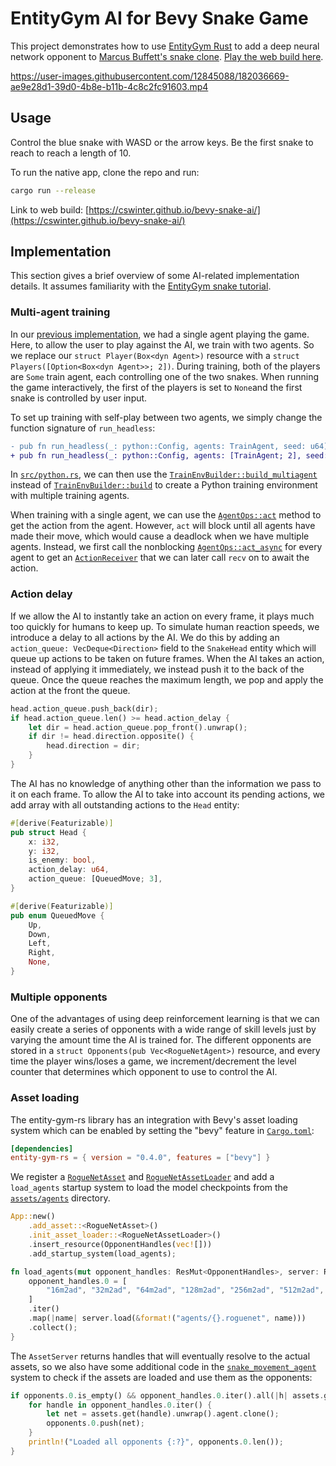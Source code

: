 # EntityGym AI for Bevy Snake Game

This project demonstrates how to use [EntityGym Rust](https://github.com/entity-neural-network/entity-gym-rs) to add a deep neural network opponent to [Marcus Buffett's snake clone](https://mbuffett.com/posts/bevy-snake-tutorial/). 
[Play the web build here](https://cswinter.github.io/bevy-snake-ai/).

https://user-images.githubusercontent.com/12845088/182036669-ae9e28d1-39d0-4b8e-b11b-4c8c2fc91603.mp4

## Usage

Control the blue snake with WASD or the arrow keys.
Be the first snake to reach to reach a length of 10.

To run the native app, clone the repo and run:

```bash
cargo run --release
```

Link to web build: [https://cswinter.github.io/bevy-snake-ai/](https://cswinter.github.io/bevy-snake-ai/)

## Implementation

This section gives a brief overview of some AI-related implementation details.
It assumes familiarity with the [EntityGym snake tutorial][entity-gym-snake-tutorial].

### Multi-agent training

In our [previous implementation](entity-gym-snake-tutorial), we had a single agent playing the game.
Here, to allow the user to play against the AI, we train with two agents.
So we replace our `struct Player(Box<dyn Agent>)` resource with a `struct Players([Option<Box<dyn Agent>>; 2])`.
During training, both of the players are `Some` train agent, each controlling one of the two snakes.
When running the game interactively, the first of the players is set to `None`and the first snake is controlled by user input.

To set up training with self-play between two agents, we simply change the function signature of `run_headless`:

```diff
- pub fn run_headless(_: python::Config, agents: TrainAgent, seed: u64)
+ pub fn run_headless(_: python::Config, agents: [TrainAgent; 2], seed: u64)
```

In [`src/python.rs`](src/python.rs), we can then use the [`TrainEnvBuilder::build_multiagent`](https://docs.rs/entity-gym-rs/latest/entity_gym_rs/agent/struct.TrainEnvBuilder.html#method.build_multiagent) instead of [`TrainEnvBuilder::build`](https://docs.rs/entity-gym-rs/latest/entity_gym_rs/agent/struct.TrainEnvBuilder.html#method.build) to create a Python training environment with multiple training agents.

When training with a single agent, we can use the [`AgentOps::act`](https://docs.rs/entity-gym-rs/latest/entity_gym_rs/agent/trait.AgentOps.html#method.act) method to get the action from the agent.
However, `act` will block until all agents have made their move, which would cause a deadlock when we have multiple agents.
Instead, we first call the nonblocking [`AgentOps::act_async`](https://docs.rs/entity-gym-rs/latest/entity_gym_rs/agent/trait.AgentOps.html#method.act_async) for every agent to get an [`ActionReceiver`](https://docs.rs/entity-gym-rs/latest/entity_gym_rs/agent/struct.ActionReceiver.html) that we can later call `recv` on to await the action.

### Action delay

If we allow the AI to instantly take an action on every frame, it plays much too quickly for humans to keep up.
To simulate human reaction speeds, we introduce a delay to all actions by the AI.
We do this by adding an `action_queue: VecDeque<Direction>` field to the `SnakeHead` entity which will queue up actions to be taken on future frames.
When the AI takes an action, instead of applying it immediately, we instead push it to the back of the queue.
Once the queue reaches the maximum length, we pop and apply the action at the front the queue.

```rust
head.action_queue.push_back(dir);
if head.action_queue.len() >= head.action_delay {
    let dir = head.action_queue.pop_front().unwrap();
    if dir != head.direction.opposite() {
        head.direction = dir;
    }
}
```

The AI has no knowledge of anything other than the information we pass to it on each frame.
To allow the AI to take into account its pending actions, we add array with all outstanding actions to the `Head` entity:

```rust
#[derive(Featurizable)]
pub struct Head {
    x: i32,
    y: i32,
    is_enemy: bool,
    action_delay: u64,
    action_queue: [QueuedMove; 3],
}

#[derive(Featurizable)]
pub enum QueuedMove {
    Up,
    Down,
    Left,
    Right,
    None,
}
```

### Multiple opponents

One of the advantages of using deep reinforcement learning is that we can easily create a series of opponents with a wide range of skill levels just by varying the amount time the AI is trained for.
The different opponents are stored in a `struct Opponents(pub Vec<RogueNetAgent>)` resource, and every time the player wins/loses a game, we increment/decrement the level counter that determines which opponent to use to control the AI.

### Asset loading

The entity-gym-rs library has an integration with Bevy's asset loading system which can be enabled by setting the "bevy" feature in [`Cargo.toml`](Cargo.toml):

```toml
[dependencies]
entity-gym-rs = { version = "0.4.0", features = ["bevy"] }
```

We register a [`RogueNetAsset`](https://docs.rs/entity-gym-rs/latest/entity_gym_rs/agent/struct.RogueNetAsset.html) and [`RogueNetAssetLoader`](https://docs.rs/entity-gym-rs/latest/entity_gym_rs/agent/struct.RogueNetAssetLoader.html) and add a `load_agents` startup system to load the model checkpoints from the [`assets/agents`](assets/agents) directory.

```rust
App::new()
    .add_asset::<RogueNetAsset>()
    .init_asset_loader::<RogueNetAssetLoader>()
    .insert_resource(OpponentHandles(vec![]))
    .add_startup_system(load_agents);

fn load_agents(mut opponent_handles: ResMut<OpponentHandles>, server: Res<AssetServer>) {
    opponent_handles.0 = [
        "16m2ad", "32m2ad", "64m2ad", "128m2ad", "256m2ad", "512m2ad",
    ]
    .iter()
    .map(|name| server.load(&format!("agents/{}.roguenet", name)))
    .collect();
}
```

The `AssetServer` returns handles that will eventually resolve to the actual assets, so we also have some additional code in the [`snake_movement_agent`](src/ai.rs#L7) system to check if the assets are loaded and use them as the opponents:

```rust
if opponents.0.is_empty() && opponent_handles.0.iter().all(|h| assets.get(h).is_some()) {
    for handle in opponent_handles.0.iter() {
        let net = assets.get(handle).unwrap().agent.clone();
        opponents.0.push(net);
    }
    println!("Loaded all opponents {:?}", opponents.0.len());
}
```

[entity-gym-snake-tutorial]: https://github.com/entity-neural-network/entity-gym-rs/tree/main/examples/bevy_snake
